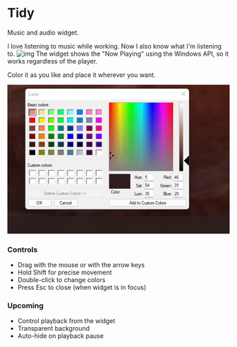 # Tidy
Music and audio widget.


I love listening to music while working. Now I also know what I'm listening to.
![img](https://github.com/Feincraft/Tidy/blob/main/YSFFlmKE3K.gif?raw=true)
The widget shows the "Now Playing" using the Windows API, so it works regardless of the player.

Color it as you like and place it wherever you want.

![img](https://github.com/Feincraft/Tidy/blob/main/siPZQYA4gs.gif?raw=true)

### Controls
* Drag with the mouse or with the arrow keys
* Hold Shift for precise movement
* Double-click to change colors
* Press Esc to close (when widget is in focus)

### Upcoming
* Control playback from the widget
* Transparent background
* Auto-hide on playback pause
